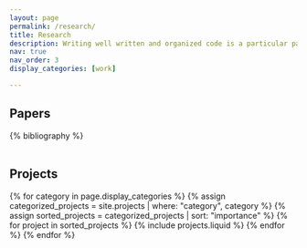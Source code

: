```yaml
---
layout: page
permalink: /research/
title: Research
description: Writing well written and organized code is a particular passion of mine and something that I think is drastically needed in the field of econ. I've put a few of the repos that I'm especially proud of here but feel free to checkout my github for all of my projects. On the economics side I am primarily interested in spatial general equilibrium models and other macro models to study monetary policy.
nav: true
nav_order: 3
display_categories: [work]

---
```


<!-- _pages/publications.md -->
<div class="publications">

<h2>Papers</h2>
{% bibliography %}

<br />
<br />

<h2>Projects</h2>
{% for category in page.display_categories %}
  {% assign categorized_projects = site.projects | where: "category", category %}
  {% assign sorted_projects = categorized_projects | sort: "importance" %}
  <!-- Generate cards for each project -->
    {% for project in sorted_projects %}
      {% include projects.liquid %}
    {% endfor %}
  {% endfor %}

<br />
<br />

</div>
